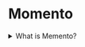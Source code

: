 # Momento

<details>
  <summary>What is Memento?</summary>

Memento is a behavioural design pattern that lets you save and restore the previous state of an object without revealing the details of its implementation.

Applicability:

- Use the Memento pattern when you want to produce snapshots of the object state for the ability to restore a previous state of the object.
- Use it when direct access to the object fields/getters/setters violates its encapsulation.

Prons:

- It is possible to produce snapshots of the state without violating its encapsulation.
- It is possible to simplify the code by letting the caretaker maintain the history of the state.

Cons:

- The app might consume lots of RAM if clients create mementoes too often.
- Caretakers should track the lifecycle to be able to destroy obsolete mementoes.
- Most dynamic programming languages, such as PHP, Python and JavaScript, don't guarantee that the state within the Memento stays untouched.

[More >>](https://refactoring.guru/design-patterns/memento)

</details>
